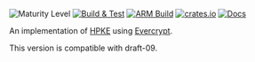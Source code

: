 ![Maturity Level][maturity-badge]
[![Build & Test][github-actions-badge]][github-actions-link]
[![ARM Build][drone-badge]][drone-link]
[![crates.io][crate-badge]][crate-link]
[![Docs][docs-main-badge]][docs-main-link]

An implementation of [HPKE](https://cfrg.github.io/draft-irtf-cfrg-hpke/draft-irtf-cfrg-hpke.html) using [Evercrypt](https://github.com/franziskuskiefer/evercrypt-rust).

This version is compatible with draft-09.

[maturity-badge]: https://img.shields.io/badge/maturity-beta-orange.svg?style=for-the-badge
[github-actions-badge]: https://img.shields.io/github/workflow/status/franziskuskiefer/hpke-rs/Build%20&%20Test?label=build%20%26%20tests&logo=github&style=for-the-badge
[github-actions-link]: https://github.com/franziskuskiefer/hpke-rs/actions/workflows/rust.yml?query=branch%3Amain
[drone-badge]: https://img.shields.io/drone/build/franziskuskiefer/hpke-rs?label=ARM%20BUILD&style=for-the-badge
[drone-link]: https://cloud.drone.io/franziskuskiefer/hpke-rs
[crate-badge]: https://img.shields.io/crates/v/evercrypt-sys.svg?style=for-the-badge
[crate-link]: https://crates.io/crates/hpke-rs
[docs-main-badge]: https://img.shields.io/badge/docs-main-blue.svg?style=for-the-badge
[docs-main-link]: https://www.franziskuskiefer.de/hpke-rs/hpke_rs/index.html
